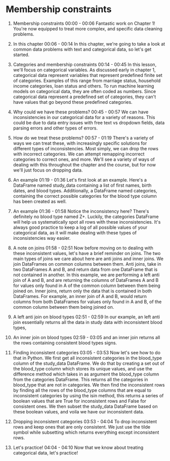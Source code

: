 # Membership constraints

1. Membership constraints
00:00 - 00:06
Fantastic work on Chapter 1! You're now equipped to treat more complex, and specific data cleaning problems.

2. In this chapter
00:06 - 00:14
In this chapter, we're going to take a look at common data problems with text and categorical data, so let's get started.

3. Categories and membership constraints
00:14 - 00:45
In this lesson, we'll focus on categorical variables. As discussed early in chapter 1, categorical data represent variables that represent predefined finite set of categories. Examples of this range from marriage status, household income categories, loan status and others. To run machine learning models on categorical data, they are often coded as numbers. Since categorical data represent a predefined set of categories, they can't have values that go beyond these predefined categories.

4. Why could we have these problems?
00:45 - 00:57
We can have inconsistencies in our categorical data for a variety of reasons. This could be due to data entry issues with free text vs dropdown fields, data parsing errors and other types of errors.

5. How do we treat these problems?
00:57 - 01:19
There's a variety of ways we can treat these, with increasingly specific solutions for different types of inconsistencies. Most simply, we can drop the rows with incorrect categories. We can attempt remapping incorrect categories to correct ones, and more. We'll see a variety of ways of dealing with this throughout the chapter and the course, but for now we'll just focus on dropping data.

6. An example
01:19 - 01:36
Let's first look at an example. Here's a DataFrame named study_data containing a list of first names, birth dates, and blood types. Additionally, a DataFrame named categories, containing the correct possible categories for the blood type column has been created as well.

7. An example
01:36 - 01:58
Notice the inconsistency here? There's definitely no blood type named Z+. Luckily, the categories DataFrame will help us systematically spot all rows with these inconsistencies. It's always good practice to keep a log of all possible values of your categorical data, as it will make dealing with these types of inconsistencies way easier.

8. A note on joins
01:58 - 02:51
Now before moving on to dealing with these inconsistent values, let's have a brief reminder on joins. The two main types of joins we care about here are anti joins and inner joins. We join DataFrames on common columns between them. Anti joins, take in two DataFrames A and B, and return data from one DataFrame that is not contained in another. In this example, we are performing a left anti join of A and B, and are returning the columns of DataFrames A and B for values only found in A of the common column between them being joined on. Inner joins, return only the data that is contained in both DataFrames. For example, an inner join of A and B, would return columns from both DataFrames for values only found in A and B, of the common column between them being joined on.

9. A left anti join on blood types
02:51 - 02:59
In our example, an left anti join essentially returns all the data in study data with inconsistent blood types,

10. An inner join on blood types
02:59 - 03:05
and an inner join returns all the rows containing consistent blood types signs.

11. Finding inconsistent categories
03:05 - 03:53
Now let's see how to do that in Python. We first get all inconsistent categories in the blood_type column of the study_data DataFrame. We do that by creating a set out of the blood_type column which stores its unique values, and use the difference method which takes in as argument the blood_type column from the categories DataFrame. This returns all the categories in blood_type that are not in categories. We then find the inconsistent rows by finding all the rows of the blood_type columns that are equal to inconsistent categories by using the isin method, this returns a series of boolean values that are True for inconsistent rows and False for consistent ones. We then subset the study_data DataFrame based on these boolean values, and voila we have our inconsistent data.

12. Dropping inconsistent categories
03:53 - 04:04
To drop inconsistent rows and keep ones that are only consistent. We just use the tilde symbol while subsetting which returns everything except inconsistent rows.

13. Let's practice!
04:04 - 04:10
Now that we know about treating categorical data, let's practice!
